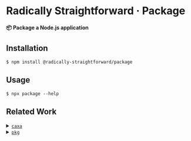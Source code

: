 # Radically Straightforward · Package

**📦 Package a Node.js application**

## Installation

```console
$ npm install @radically-straightforward/package
```

## Usage

```
$ npx package --help
```

## Related Work

<details>
<summary><a href="https://npm.im/caxa"><code>caxa</code></a></summary>

`package` is the evolution of `caxa`.

The most notable difference between `caxa` and `package` is that `caxa` produces a binary that is a single file, while `package` produces a `.zip` (Windows) or a `.tar.gz` (macOS or Linux) containing a directory with the source code of the application and a shim executable. The principle behind the two is similar, because the binary produced by `caxa` is a self-extracting executable and what amounts to a shim executable, but there are some reasons to prefer the approach followed by `package`:

- `pacakge` is more straightforward and less magical. The self-extracting executable created by `caxa` relies on a stub executable written in another language (Go, or shell script, and so forth), and a tarball that is appended to the end of the this stub executable file (notably, appending data to the end of an executable doesn’t corrupt it, which is a strange property that holds in executable formats across Windows, macOS, and Linux). This magic is amusing, but brittle, and has unfortunate side-effects, for example, triggering anti-virus software.

- `caxa` has to extract the application from the binary. This is extra work that needs to happen on the first call to your application, which slows things down. And it’s non-trivial work too, which needs to take in account race conditions between multiple calls to the application, previously failed attempts of extraction, and so forth.

- `caxa` extracts the application into a temporary directory. This is advantageous because the temporary directory is usually cleaned on reboot, so previous versions of your application aren’t left behind cluttering the filesystem. But as it turns out some operating systems clean the temporary directory even during normal operation, and your application could be corrupted in the middle of operation.

- In macOS and Linux if you simply download an executable from the internet it doesn’t come with the permissions necessary to execute it—you must `chmod a+x example-application` first. Most applications sidestep this issue by distributing a tarball, which preserves the permissions upon extraction, but this defeats the point of the self-extracting executable produced by `caxa` in the first place.

`package` also improves upon `caxa` in a few other aspects:

- `package` is simpler to use. It provides fewer command-line options and sensible defaults. It doesn’t include obscure features of `caxa`, for example, the ability to generate a macOS Application Bundle (`.app`).

- In macOS and Linux, `package` calls the underlying application with `exec`, replacing the current process instead of creating a child process. This simplifies the process tree and solves issues related to forwarding signals. Unfortunately Windows doesn’t support `exec`, so a child process is still used in that case.

</details>

<details>
<summary><a href="https://npm.im/pkg"><code>pkg</code></a></summary>

The core issue with packaging Node.js applications into binaries are modules written in C/C++. The Node.js binary insists on loading those modules from the filesystem, so your application ends up having to be present in multiple files in the filesystem.

`pkg` sidesteps this issue by patching the Node.js binary. This solution produces an elegant output: a single binary for your application. Also, you may precompile your application into a V8 snapshot, which is faster to startup and allows for obfuscating the source code. But patching the Node.js binary has some disadvantages: it’s prone to errors (for example, issues related to ECMAScript modules), it needs to be updated when new versions of Node.js come out, it’s slow to build if you have to compile Node.js from scratch, and for some time `pkg` lagged behind Node.js releases.

</details>
